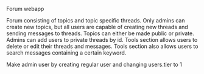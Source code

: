 ﻿Forum webapp

Forum consisting of topics and topic specific threads. Only admins can create new topics, but all users are capable of creating new threads and sending messages to threads. Topics can either be made public or private. Admins can add users to private threads by id. Tools section allows users to delete or edit their threads and messages. Tools section also allows users to search messages containing a certain keyword. 

Make admin user by creating regular user and changing users.tier to 1
